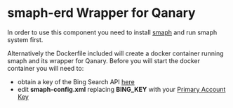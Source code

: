 smaph-erd Wrapper for Qanary
============================

In order to use this component you need to install [smaph](https://github.com/marcocor/smaph-erd) and run smaph system first.

Alternatively the Dockerfile included will create a docker container running smaph and its wrapper for Qanary. Before you will start the docker container you will need to:
* obtain a key of the Bing Search API [here](https://datamarket.azure.com/dataset/bing/search)
* edit **smaph-config.xml** replacing **BING_KEY** with your [Primary Account Key](https://datamarket.azure.com/account)